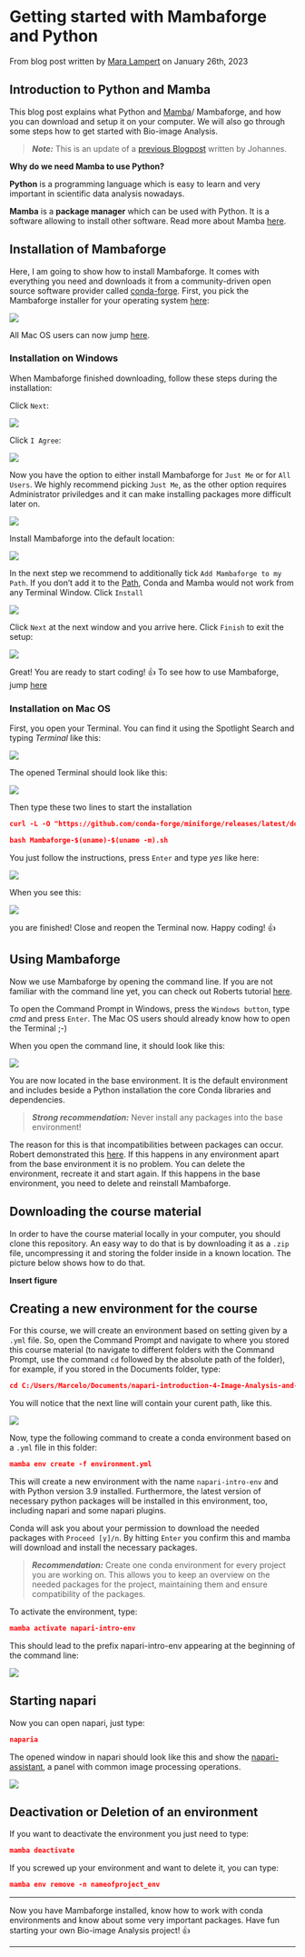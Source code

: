 # Getting started with Mambaforge and Python 
From blog post written by [Mara Lampert](https://biapol.github.io/blog/mara_lampert/readme.html) on January 26th, 2023

## Introduction to Python and Mamba 
This blog post explains what Python and [Mamba](https://mamba.readthedocs.io/en/latest/installation.html)/ Mambaforge, and how you can download and setup it on your computer. We will also go through some steps how to get started with Bio-image Analysis. 

> **_Note:_** This is an update of a [previous Blogpost](https://biapol.github.io/blog/johannes_mueller/anaconda_getting_started/) written by Johannes. 


**Why do we need Mamba to use Python?**

__Python__ is a programming language which is easy to learn and very important in scientific data analysis nowadays. 

__Mamba__ is a __package manager__ which can be used with Python. It is a software allowing to install other software. Read more about Mamba [here](https://focalplane.biologists.com/2022/12/08/managing-scientific-python-environments-using-conda-mamba-and-friends/). 

## Installation of Mambaforge 
Here, I am going to show how to install Mambaforge. It comes with everything you need and downloads it from a community-driven open source software provider called  [conda-forge](https://conda-forge.org/). 
First, you pick the Mambaforge installer for your operating system [here](https://github.com/conda-forge/miniforge#mambaforge):

![](imgs/1_mambaforge_download_11.png)

All Mac OS users can now jump [here](#installation-on-mac-os).

### Installation on Windows
When Mambaforge finished downloading, follow these steps during the installation: 

Click `Next`:

![](imgs/2_mambaforge_install_1.png)

Click `I Agree`:

![](imgs/2_mambaforge_install_2.png)

Now you have the option to either install Mambaforge for `Just Me` or for `All Users`. We highly recommend picking `Just Me`, as the other option requires Administrator priviledges and it can make installing packages more difficult later on.

![](imgs/2_mambaforge_install_3.png)

Install Mambaforge into the default location:

![](imgs/2_mambaforge_install_4.png)
 
In the next step we recommend to additionally tick `Add Mambaforge to my Path`. If you don’t add it to the [Path](https://janelbrandon.medium.com/understanding-the-path-variable-6eae0936e976), Conda and Mamba would not work from any Terminal Window. Click `Install`

![](imgs/2_mambaforge_install_5.png)

Click `Next` at the next window and you arrive here. Click `Finish` to exit the setup:

![](imgs/2_mambaforge_install_7.png)

Great! You are ready to start coding! 👍 
To see how to use Mambaforge, jump [here](#using-mambaforge)

### Installation on Mac OS

First, you open your Terminal. You can find it using the Spotlight Search and typing _Terminal_ like this:

![](imgs/2_mac_install_1.png)

The opened Terminal should look like this: 

![](imgs/2_mac_install_2.png)

Then type these two lines to start the installation

```json
curl -L -O "https://github.com/conda-forge/miniforge/releases/latest/download/Mambaforge-$(uname)-$(uname -m).sh"
```

```json
bash Mambaforge-$(uname)-$(uname -m).sh
```

You  just follow the instructions, press `Enter` and type _yes_ like here:

![](imgs/2_mac_install_3.png)

When you see this:

![](imgs/2_mac_install_4.png)

you are finished! Close and reopen the Terminal now. Happy coding! 👍

## Using Mambaforge 

Now we use Mambaforge by opening the command line. If you are not familiar with the command line yet, you can check out Roberts tutorial [here](https://www.youtube.com/watch?v=MOEPe9TGBK0&t=1146s). 

To open the Command Prompt in Windows, press the `Windows button`, type _cmd_ and press `Enter`. The Mac OS users should already know how to open the Terminal ;-)

When you open the command line, it should look like this: 

![](imgs/3_envs_1.png)

You are now located in the base environment. It is the default environment and includes beside a Python installation the core Conda libraries and dependencies.

> **_Strong recommendation:_** Never install any packages into the base environment! 

The reason for this is that incompatibilities between packages can occur. Robert demonstrated this [here](https://focalplane.biologists.com/2022/12/08/managing-scientific-python-environments-using-conda-mamba-and-friends/). If this happens in any environment apart from the base environment it is no problem. You can delete the environment, recreate it and start again. If this happens in the base environment, you need to delete and reinstall Mambaforge. 

## Downloading the course material

In order to have the course material locally in your computer, you should clone this repository. An easy way to do that is by downloading it as a `.zip` file, uncompressing it and storing the folder inside in a known location. The picture below shows how to do that.

__Insert figure__

## Creating a new environment  for the course
For this course, we will create an environment based on setting given by a `.yml` file. So, open the Command Prompt and navigate to where you stored this course material (to navigate to different folders with the Command Prompt, use the command `cd` followed by the absolute path of the folder), for example, if you stored in the Documents folder, type:

```json
cd C:/Users/Marcelo/Documents/napari-introduction-4-Image-Analysis-and-Data-Processing-in-Super-Resolution-Microscopy-2023
```

You will notice that the next line will contain your curent path, like this.

![](imgs/cd_command.png)

Now, type the following command to create a conda environment based on a `.yml` file in this folder:

```json
mamba env create -f environment.yml 
```

This will create a new environment with the name `napari-intro-env` and with Python version 3.9 installed. Furthermore, the latest version of necessary python packages will be installed in this environment, too, including napari and some napari plugins.

Conda will ask you about your permission to download the needed packages with `Proceed [y]/n`. By hitting `Enter` you confirm this and mamba will download and install the necessary packages. 

> **_Recommendation:_** Create one conda environment for every project you are working on. This allows you to keep an overview on the needed packages for the project, maintaining them and ensure compatibility of the packages. 

To activate the environment, type: 
```json
mamba activate napari-intro-env
```
This should lead to the prefix napari-intro-env appearing at the beginning of the command line: 

![](imgs/activate_env.png)

## Starting napari 

Now you can open napari, just type:
```json
naparia 
```

The opened window in napari should look like this and show the [napari-assistant](https://github.com/haesleinhuepf/napari-assistant), a panel with common image processing operations.

![](imgs/4_devbio_napari_1.png)


## Deactivation or Deletion of an environment 
If you want to deactivate the environment you just need to type: 
```json
mamba deactivate 
```
If you screwed up your environment and want to delete it, you can type:
```json
mamba env remove -n nameofproject_env
```

---

Now you have Mambaforge installed, know how to work with conda environments and know about some very important packages. Have fun starting your own Bio-image Analysis project! 👍

---